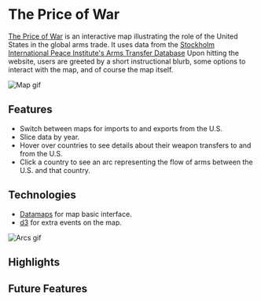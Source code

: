 # The Price of War
[The Price of War](priceofwar.us) is an interactive map illustrating the role of the United States in the global arms trade. It uses data from the [Stockholm International Peace Institute's Arms Transfer Database](https://www.sipri.org/databases/armstransfers) Upon hitting the website, users are greeted by a short instructional blurb, some options to interact with the map, and of course the map itself.

![Map gif](https://raw.githubusercontent.com/ldtcooper/arms-trade-viz/master/docs/intro_gif.gif)

## Features
  * Switch between maps for imports to and exports from the U.S.
  * Slice data by year.
  * Hover over countries to see details about their weapon transfers to and from the U.S.
  * Click a country to see an arc representing the flow of arms between the U.S. and that country.

## Technologies
  * [Datamaps](http://datamaps.github.io/) for map basic interface.
  * [d3](https://d3js.org/) for extra events on the map.

![Arcs gif](https://raw.githubusercontent.com/ldtcooper/arms-trade-viz/master/docs/paths_gif.gif)

## Highlights

###


## Future Features
